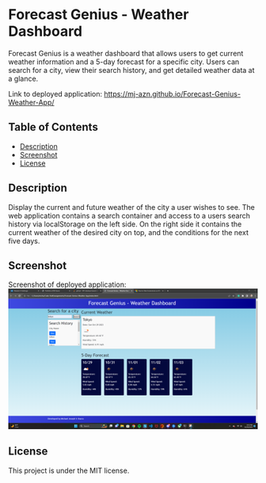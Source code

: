 # Forecast Genius - Weather Dashboard
Forecast Genius is a weather dashboard that allows users to get current weather information and a 5-day forecast for a specific city. Users can search for a city, view their search history, and get detailed weather data at a glance.

Link to deployed application: https://mj-azn.github.io/Forecast-Genius-Weather-App/

## Table of Contents
- [Description](#description)
- [Screenshot](#screenshot)
- [License](#license)



## Description
Display the current and future weather of the city a user wishes to see. The web application contains a search container and access to a users search history via localStorage on the left side. On the right side it contains the current weather of the desired city on top, and the conditions for the next five days.

## Screenshot
Screenshot of deployed application:
![Screenshot](assets/weather-app.png)

## License
This project is under the MIT license.

